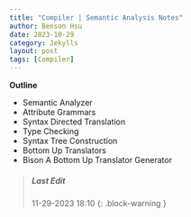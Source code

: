 ```yaml
---
title: "Compiler | Semantic Analysis Notes"
author: Benson Hsu
date: 2023-10-29
category: Jekylls
layout: post
tags: [Compiler]
---
```


**Outline**
-   Semantic Analyzer
-   Attribute Grammars
-   Syntax Directed Translation
-   Type Checking
-   Syntax Tree Construction
-   Bottom Up Translators
-   Bison A Bottom Up Translator Generator

> ##### Last Edit
> 11-29-2023 18:10 
{: .block-warning }